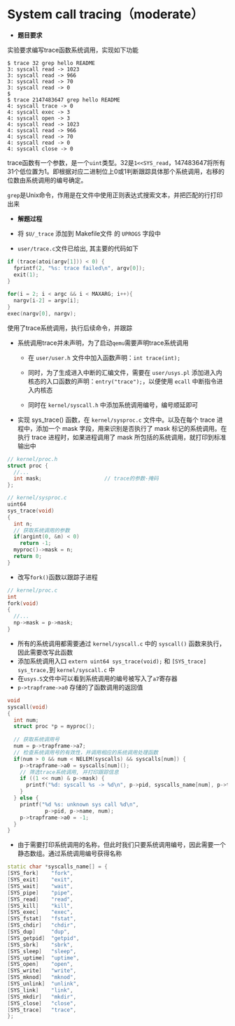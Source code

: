 # System call tracing（moderate）

- **题目要求**

实验要求编写trace函数系统调用，实现如下功能

```
$ trace 32 grep hello README
3: syscall read -> 1023
3: syscall read -> 966
3: syscall read -> 70
3: syscall read -> 0
$
$ trace 2147483647 grep hello README
4: syscall trace -> 0
4: syscall exec -> 3
4: syscall open -> 3
4: syscall read -> 1023
4: syscall read -> 966
4: syscall read -> 70
4: syscall read -> 0
4: syscall close -> 0
```

​	trace函数有一个参数，是一个`uint`类型。32是`1<<SYS_read`，147483647将所有31个低位置为1。即根据对应二进制位上0或1判断跟踪具体那个系统调用，右移的位数由系统调用的编号确定。

​	`grep`是Unix命令，作用是在文件中使用正则表达式搜索文本，并把匹配的行打印出来





- **解题过程**

- 将 `$U/_trace` 添加到 Makefile文件 的 `UPROGS` 字段中



- `user/trace.c`文件已给出,  其主要的代码如下

```c++
if (trace(atoi(argv[1])) < 0) {
  fprintf(2, "%s: trace failed\n", argv[0]);
  exit(1);
}
  
for(i = 2; i < argc && i < MAXARG; i++){
  nargv[i-2] = argv[i];
}
exec(nargv[0], nargv);
```

使用了trace系统调用，执行后续命令，并跟踪



- 系统调用trace并未声明，为了启动`qemu`需要声明trace系统调用

  - 在 `user/user.h` 文件中加入函数声明：`int trace(int);`

  - 同时，为了生成进入中断的汇编文件，需要在 `user/usys.pl` 添加进入内核态的入口函数的声明：`entry("trace");`，以便使用 `ecall` 中断指令进入内核态

  - 同时在 `kernel/syscall.h` 中添加系统调用编号，编号顺延即可



- 实现 sys_trace() 函数，在 `kernel/sysproc.c` 文件中。以及在每个 trace 进程中，添加一个 mask 字段，用来识别是否执行了 mask 标记的系统调用。在执行 trace 进程时，如果进程调用了 mask 所包括的系统调用，就打印到标准输出中

```c++
// kernel/proc.h
struct proc {
  //...
  int mask;                    // trace的参数-掩码
};
```

```c++
// kernel/sysproc.c
uint64
sys_trace(void)
{
  int n;
  // 获取系统调用的参数
  if(argint(0, &n) < 0)
    return -1;
  myproc()->mask = n;
  return 0;
}
```



- 改写`fork()`函数以跟踪子进程

```c++
// kernel/proc.c
int
fork(void)
{
  //...
  np->mask = p->mask;
}
```



- 所有的系统调用都需要通过 `kernel/syscall.c` 中的 `syscall()` 函数来执行，因此需要改写此函数
- 添加系统调用入口 `extern uint64 sys_trace(void);` 和 `[SYS_trace] sys_trace,`到 `kernel/syscall.c` 中
- 在`usys.S`文件中可以看到系统调用的编号被写入了`a7`寄存器
- `p->trapframe->a0` 存储的了函数调用的返回值

```c++
void
syscall(void)
{
  int num;
  struct proc *p = myproc();
 
  // 获取系统调用号
  num = p->trapframe->a7;
  // 检查系统调用号的有效性，并调用相应的系统调用处理函数
  if(num > 0 && num < NELEM(syscalls) && syscalls[num]) {
    p->trapframe->a0 = syscalls[num]();
    // 筛选trace系统调用, 并打印跟踪信息
    if ((1 << num) & p->mask) {
      printf("%d: syscall %s -> %d\n", p->pid, syscalls_name[num], p->trapframe->a0);
    }
  } else {
    printf("%d %s: unknown sys call %d\n",
            p->pid, p->name, num);
    p->trapframe->a0 = -1;
  }
}
```

- 由于需要打印系统调用的名称，但此时我们只要系统调用编号，因此需要一个静态数组。通过系统调用编号获得名称

```c++
static char *syscalls_name[] = {
[SYS_fork]    "fork",
[SYS_exit]    "exit",
[SYS_wait]    "wait",
[SYS_pipe]    "pipe",
[SYS_read]    "read",
[SYS_kill]    "kill",
[SYS_exec]    "exec",
[SYS_fstat]   "fstat",
[SYS_chdir]   "chdir",
[SYS_dup]     "dup",
[SYS_getpid]  "getpid",
[SYS_sbrk]    "sbrk",
[SYS_sleep]   "sleep",
[SYS_uptime]  "uptime",
[SYS_open]    "open",
[SYS_write]   "write",
[SYS_mknod]   "mknod",
[SYS_unlink]  "unlink",
[SYS_link]    "link",
[SYS_mkdir]   "mkdir",
[SYS_close]   "close",
[SYS_trace]   "trace",
};
```

